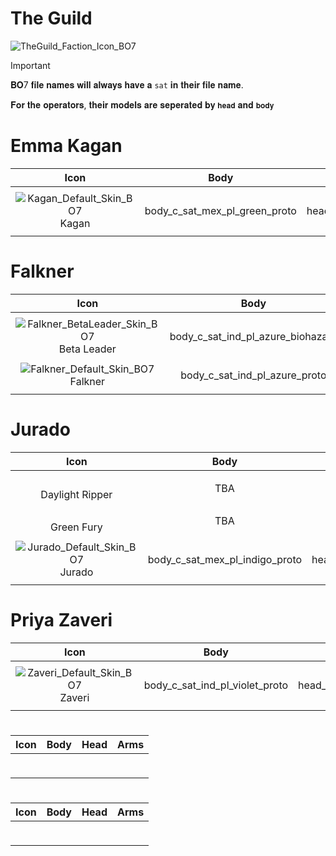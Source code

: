 # The Guild

![TheGuild_Faction_Icon_BO7](https://github.com/user-attachments/assets/8a6c04cb-d828-476a-ac28-6d9f7678276d)


> [!IMPORTANT]
> 
>𝐁𝐎7 𝐟𝐢𝐥𝐞 𝐧𝐚𝐦𝐞𝐬 𝐰𝐢𝐥𝐥 𝐚𝐥𝐰𝐚𝐲𝐬 𝐡𝐚𝐯𝐞 𝐚 `sat` 𝐢𝐧 𝐭𝐡𝐞𝐢𝐫 𝐟𝐢𝐥𝐞 𝐧𝐚𝐦𝐞.
>
> 𝐅𝐨𝐫 𝐭𝐡𝐞 𝐨𝐩𝐞𝐫𝐚𝐭𝐨𝐫𝐬, 𝐭𝐡𝐞𝐢𝐫 𝐦𝐨𝐝𝐞𝐥𝐬 𝐚𝐫𝐞 𝐬𝐞𝐩𝐞𝐫𝐚𝐭𝐞𝐝 𝐛𝐲 `𝐡𝐞𝐚𝐝` 𝐚𝐧𝐝 `𝐛𝐨𝐝𝐲`
>

# Emma Kagan

| Icon | Body | Head | Arms
| :--: | :--: | :--: | :--:
| | | | | 
![Kagan_Default_Skin_BO7](https://github.com/user-attachments/assets/d80a33a2-b08d-418f-a16b-4a3ded35cc51) <br> Kagan | body_c_sat_mex_pl_green_proto | head_c_sat_mex_pl_green_proto | vm_c_sat_mex_pl_green_proto |
| | | | | 

# Falkner

| Icon | Body | Head | Arms
| :--: | :--: | :--: | :--:
| | | | | 
![Falkner_BetaLeader_Skin_BO7](https://github.com/user-attachments/assets/b336b468-7d5c-4f73-a52b-47fc7870077f) <br> Beta Leader | body_c_sat_ind_pl_azure_biohazard | head_c_sat_ind_pl_azure_biohazard | vm_c_sat_ind_pl_azure_biohazard |
| | | | | 
![Falkner_Default_Skin_BO7](https://github.com/user-attachments/assets/6435bf7e-4e32-40c4-9acc-b3c8060480c9) <br> Falkner | body_c_sat_ind_pl_azure_proto | head_c_sat_ind_pl_azure_proto | vm_c_sat_ind_pl_azure_proto |
| | | | | 



# Jurado

| Icon | Body | Head | Arms
| :--: | :--: | :--: | :--:
| | | | | 
|  <br> Daylight Ripper | TBA | TBA | TBA |
| | | | | 
|  <br> Green Fury | TBA | TBA | TBA |
| | | | | 
![Jurado_Default_Skin_BO7](https://github.com/user-attachments/assets/16a01a48-f4c8-429f-83b4-f9dab23c82bb) <br> Jurado | body_c_sat_mex_pl_indigo_proto | head_c_sat_mex_pl_indigo_proto | vm_c_sat_mex_pl_indigo_proto |
| | | | | 

# Priya Zaveri

| Icon | Body | Head | Arms
| :--: | :--: | :--: | :--:
| | | | | 
| ![Zaveri_Default_Skin_BO7](https://github.com/user-attachments/assets/b4acebde-e308-44bb-ae87-a4eaf2b6e3fd) <br> Zaveri | body_c_sat_ind_pl_violet_proto | head_c_sat_ind_pl_violet_proto | vm_c_sat_ind_pl_violet_proto |
| | | | | 


# 

| Icon | Body | Head | Arms
| :--: | :--: | :--: | :--:
| | | | | 
|  <br> | |  |  |
| | | | | 

# 

| Icon | Body | Head | Arms
| :--: | :--: | :--: | :--:
| | | | | 
|  <br> | |  |  |
| | | | | 




